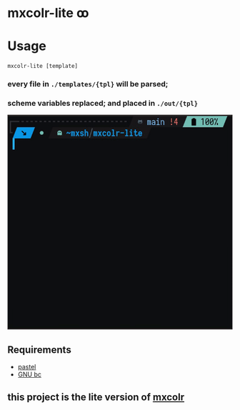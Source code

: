 # mxcolr-lite ꚙ

Usage
=====
    mxcolr-lite [template]

### every file in `./templates/{tpl}` will be parsed; 
### scheme variables replaced; and placed in `./out/{tpl}`

![generate](./assets/gifcast_220103133301.gif)

Requirements
------------
- [pastel](https://github.com/sharkdp/pastel)
- [GNU bc](https://www.gnu.org/software/bc)

## this project is the lite version of [mxcolr](https://github.com/metaory/mxcolr)
